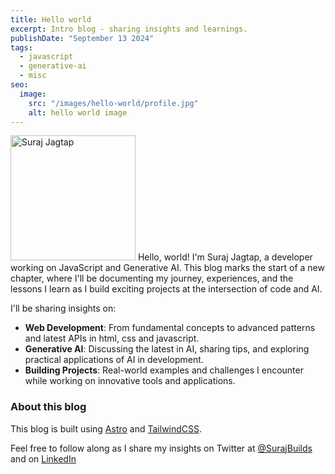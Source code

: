 ```yaml
---
title: Hello world
excerpt: Intro blog - sharing insights and learnings.
publishDate: "September 13 2024"
tags:
  - javascript
  - generative-ai
  - misc
seo:
  image:
    src: "/images/hello-world/profile.jpg"
    alt: hello world image
---
```


<img src='/images/hello-world/profile.jpg' alt='Suraj Jagtap' width='200' height='200'>
Hello, world! I'm Suraj Jagtap, a developer working on JavaScript and Generative AI. This blog marks the start of a new chapter, where I'll be documenting my journey, experiences, and the lessons I learn as I build exciting projects at the intersection of code and AI.

I'll be sharing insights on:

- **Web Development**: From fundamental concepts to advanced patterns and latest APIs in html, css and javascript.
- **Generative AI**: Discussing the latest in AI, sharing tips, and exploring practical applications of AI in development.
- **Building Projects**: Real-world examples and challenges I encounter while working on innovative tools and applications.

### About this blog

This blog is built using [Astro](https://astro.build/) and [TailwindCSS](https://tailwindcss.com/).

Feel free to follow along as I share my insights on Twitter at [@SurajBuilds](https://x.com/SurajBuilds) and on [LinkedIn](https://www.linkedin.com/in/surajdjagtap/)
